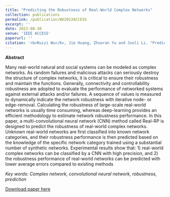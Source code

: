 ```yaml
---
title: "Predicting the Robustness of Real-World Complex Networks"
collection: publications
permalink: /publication/WU2022ACCESS
excerpt: ''
date: 2022-08-30
venue: 'IEEE ACCESS'
paperurl: ''
citation: '<b>Ruizi Wu</b>, Jie Huang, Zhuoran Yu and Junli Li. "Predicting the Robustness of Real-World Complex Networks". IEEE Access, vol. 10, pp. 94376-94387, 2022.'
---
```


**Abstract**

Many real-world natural and social systems can be modeled as complex networks. As random
failures and malicious attacks can seriously destroy the structure of complex networks, it is critical to
ensure their robustness and maintain the functions. Generally, connectivity and controllability robustness
are adopted to evaluate the performance of networked systems against external attacks and/or failures.
A sequence of values is measured to dynamically indicate the network robustness with iterative node- or
edge-removal. Calculating the robustness of large-scale real-world networks is usually time consuming,
whereas deep-learning provides an efficient methodology to estimate network robustness performance.
In this paper, a multi-convolutional neural network (CNN) method called Real-RP is designed to predict the
robustness of real-world complex networks. Unknown real-world networks are first classified into known
network categories, and their robustness performance is then predicted based on the knowledge of the
specific network category trained using a substantial number of synthetic networks. Experimental results
show that: 1) real-world complex networks can be classified by a CNN with high precision, and 2) the
robustness performance of real-world networks can be predicted with lower average errors compared to
existing methods


*Key words: Complex network, convolutional neural network, robustness, prediction*

[Download paper here](http://Artorias-ruizi.github.io/files/Wu2022ACCESS.pdf)

